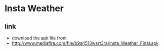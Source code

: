 # Insta Weather #

## link ##
- download the apk file from 
- http://www.mediafire.com/file/b9ari513wsrt3ra/insta_Weather_Final.apk
